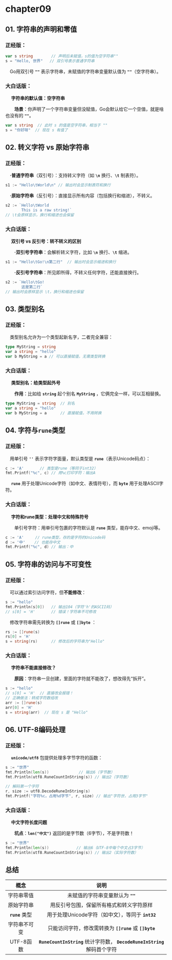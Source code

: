# chapter09

## 01. 字符串的声明和零值
### 正经版：

```go
var s string        // 声明后未赋值，s的值为空字符串""
s = "Hello, 世界"   // 双引号表示普通字符串
```

&emsp;Go用双引号 **`""`** 表示字符串，未赋值的字符串变量默认值为 **`""`**（空字符串）。

### 大白话版：

&emsp; **字符串的默认值：空字符串**

&emsp;&emsp;**场景**：你声明了一个字符串变量但没赋值，Go会默认给它一个空值，就是啥也没有的 **`""`**。

```go
var s string  // 此时 s 的值是空字符串，相当于 ""
s = "你好呀"  // 现在 s 有值了
```

## 02. 转义字符 vs 原始字符串
### 正经版：

&emsp;**·普通字符串**（双引号）：支持转义字符（如 **`\n`** 换行、**`\t`** 制表符）。
```go
s1 := "Hello\tWorld\n" // 输出时会显示制表符和换行
```

&emsp;**·原始字符串**（反引号）：直接显示所有内容（包括换行和缩进），不转义。
```go
s2 := `Hello\tWorld
       This is a raw string!`
// \t会原样显示，换行和缩进也会保留
```

### 大白话版：

&emsp; **双引号 vs 反引号：转不转义的区别**

&emsp;&emsp;**·双引号字符串**：会解析转义字符，比如 **`\n`** 换行、**`\t`** 缩进。
```go
s1 := "Hello\tGo!\n第二行"  // 输出时会显示缩进和换行
```

&emsp;&emsp;**·反引号字符串**：所见即所得，不转义任何字符，还能直接换行。
```go
s2 := `Hello\tGo!  
       这是第二行`  
// 输出时会原样显示 \t，换行和缩进也保留
```

## 03. 类型别名
### 正经版：

&emsp;类型别名允许为一个类型起新名字，二者完全兼容：
```go
type MyString = string
var a string = "hello"
var b MyString = a // 可以直接赋值，无需类型转换
```

### 大白话版：

&emsp; **类型别名：给类型起外号**

&emsp;&emsp;**作用**：比如给 **`string`** 起个别名 **`MyString`** ，它俩完全一样，可以互相替换。
```go
type MyString = string  // 别名
var a string = "hello"
var b MyString = a      // 直接赋值，不用转换
```

## 04. 字符与`rune`类型
### 正经版：
 
&emsp;用单引号 **`''`** 表示字符字面量，默认类型是 **`rune`**（表示Unicode码点）：
```go
c := 'A'       // 类型是rune（等同于int32）
fmt.Printf("%c", c) // 用%c打印字符：输出A
```

&emsp; **`rune`** 用于处理Unicode字符（如中文、表情符号），而 **`byte`** 用于处理ASCII字符。

### 大白话版：

&emsp; **字符和rune类型：处理中文和特殊符号**

&emsp;&emsp;单引号字符：用单引号包裹的字符默认是 **`rune`** 类型，能存中文、emoji等。
```go
c := 'A'     // rune类型，存的是字符的Unicode码
d := '中'    // 也能存中文
fmt.Printf("%c", d) // 输出：中
```

## 05. 字符串的访问与不可变性
### 正经版：
 
&emsp;可以通过索引访问字符，但**不能修改**：
```go
s := "hello"
fmt.Println(s[0])   // 输出104（字符'h'的ASCII码）
// s[0] = 'H'       // 错误！字符串不可修改
```

&emsp;修改字符串需先转换为 **`[]rune`** 或 **`[]byte`** ：
```go
rs := []rune(s)
rs[0] = 'H'
s = string(rs)      // 修改后的字符串为"Hello"
```

### 大白话版：

&emsp; **字符串不能直接修改？**

&emsp;&emsp;**原因**：字符串一旦创建，里面的字符就不能改了，想改得先“拆开”。
```go
s := "hello"
// s[0] = 'H'  // 直接改会报错！
// 正确做法：转成字符数组改
arr := []rune(s)
arr[0] = 'H'
s = string(arr)  // 现在 s 是 "Hello"
```

## 06. UTF-8编码处理
### 正经版：
 
&emsp; **`unicode/utf8`** 包提供处理多字节字符的函数：
```go
s := "世界"
fmt.Println(len(s))             // 输出6（字节数）
fmt.Println(utf8.RuneCountInString(s)) // 输出2（字符数）

// 解码第一个字符
r, size := utf8.DecodeRuneInString(s)
fmt.Printf("字符%c，占用%d字节", r, size) // 输出"字符世，占用3字节"
```

### 大白话版：

&emsp; **中文字符长度问题**

&emsp;&emsp;**坑点**：**`len("中文")`** 返回的是字节数（6字节），不是字符数！
```go
s := "世界"
fmt.Println(len(s))            // 输出6（UTF-8中每个中文占3字节）
fmt.Println(utf8.RuneCountInString(s)) // 输出2（实际字符数）
```

## 总结
| 概念 | 说明 |
|:-------:|:--------:| 
| 字符串零值 | 未赋值的字符串变量默认为 **`""`** |
| 原始字符串 | 	用反引号包围，保留所有格式和转义字符原样 |
| **`rune`** 类型 | 用于处理Unicode字符（如中文），等同于 **`int32`** |
| 字符串不可变 | 只能访问字符，修改需转换为 **`[]rune`** 或 **`[]byte`** |
| UTF-8函数 | **`RuneCountInString`** 统计字符数，  **`DecodeRuneInString`** 解码首个字符 |
